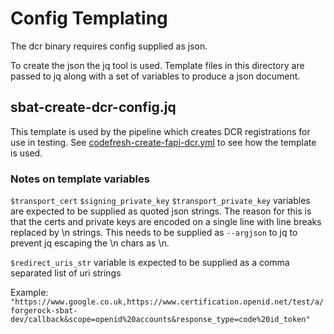 # Config Templating
The dcr binary requires config supplied as json.

To create the json the jq tool is used. Template files in this directory are passed to jq along with a set of variables 
to produce a json document.

## sbat-create-dcr-config.jq

This template is used by the pipeline which creates DCR registrations for use in testing. 
See [codefresh-create-fapi-dcr.yml](../codefresh-create-fapi-dcr.yml) to see how the template is used.

### Notes on template variables

`$transport_cert` `$signing_private_key` `$transport_private_key`  variables are expected to be supplied as quoted json strings.
The reason for this is that the certs and private keys are encoded on a single line with line breaks replaced by \n strings.
This needs to be supplied as `--argjson` to jq to prevent jq escaping the \n chars as \\n.

`$redirect_uris_str` variable is expected to be supplied as a comma separated list of uri strings

Example: `"https://www.google.co.uk,https://www.certification.openid.net/test/a/forgerock-sbat-dev/callback&scope=openid%20accounts&response_type=code%20id_token"`

